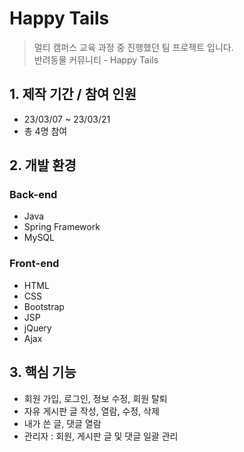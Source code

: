 # Happy Tails
>멀티 캠퍼스 교육 과정 중 진행했던 팀 프로젝트 입니다.<br />
>반려동물 커뮤니티 - Happy Tails

## 1. 제작 기간 / 참여 인원
- 23/03/07 ~ 23/03/21
- 총 4명 참여

## 2. 개발 환경
### Back-end
- Java
- Spring Framework
- MySQL
### Front-end
- HTML
- CSS
- Bootstrap
- JSP
- jQuery
- Ajax

## 3. 핵심 기능
- 회원 가입, 로그인, 정보 수정, 회원 탈퇴
- 자유 게시판 글 작성, 열람, 수정, 삭제
- 내가 쓴 글, 댓글 열람
- 관리자 : 회원, 게시판 글 및 댓글 일괄 관리
